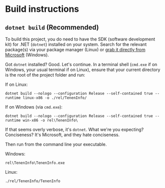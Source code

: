 # Build instructions

## `dotnet build` (Recommended)

To build this project, you do need to have the SDK (software development kit) for .NET (`dotnet`) installed on your system.
Search for the relevant package(s) via your package manager (Linux) or [grab it directly from Microsoft](https://dotnet.microsoft.com/en-us/download) (Windows).

Got `dotnet` installed?
Good.
Let's continue.
In a terminal shell (`cmd.exe` if on Windows, your usual terminal if on Linux), ensure that your current directory is the root of the project folder and run:

If on Linux:
```
dotnet build --nologo --configuration Release --self-contained true --runtime linux-x86 -o ./rel/TenenInfo/
```

If on Windows (via `cmd.exe`):
```
dotnet build --nologo --configuration Release --self-contained true --runtime win-x86 -o rel\TenenInfo\
```

If that seems overly verbose, it's `dotnet`.
What we're you expecting?
Conciseness?
It's Microsoft, and they hate conciseness.

Then run from the command line your executable.

Windows:
```
rel\TenenInfo\TenenInfo.exe
```

Linux:
```
./rel/TenenInfo/TenenInfo
```